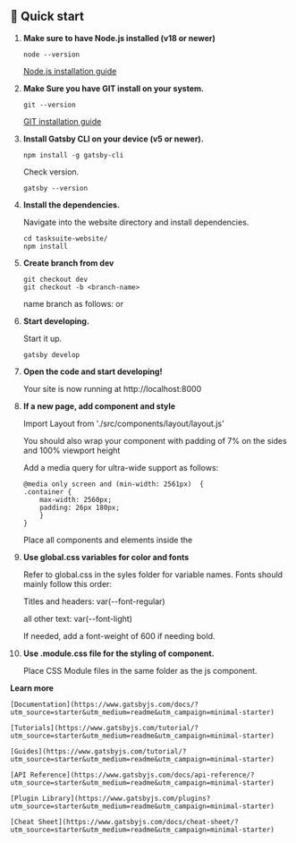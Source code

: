 ## 🚀 Quick start

1.  **Make sure to have Node.js installed (v18 or newer)**

    ```shell
    node --version
    ```

    [Node.js installation guide](https://www.gatsbyjs.com/docs/tutorial/part-0/#nodejs)

2.  **Make Sure you have GIT install on your system.**

    ```shell
    git --version
    ```

    [GIT installation guide](https://www.atlassian.com/git/tutorials/install-git#windows)

3.  **Install Gatsby CLI on your device (v5 or newer).**

    ```shell
    npm install -g gatsby-cli
    ```

    Check version.

    ```shell
    gatsby --version
    ```

4.  **Install the dependencies.**

    Navigate into the website directory and install dependencies.

    ```shell
    cd tasksuite-website/
    npm install
    ```

5. **Create branch from dev**

    ```shell
    git checkout dev
    git checkout -b <branch-name>
    ```

    name branch as follows: <dev-feature-name> or <dev-bugfix-name>

6.  **Start developing.**

    Start it up.

    ```shell
    gatsby develop
    ```

7.  **Open the code and start developing!**

    Your site is now running at http://localhost:8000

8. **If a new page, add <Layout/> component and style**

    Import Layout from './src/components/layout/layout.js'

    You should also wrap your component with padding of 7% on the sides and 100% viewport height

    Add a media query for ultra-wide support as follows:

    ```
    @media only screen and (min-width: 2561px)  {
    .container {
        max-width: 2560px;
        padding: 26px 180px;
        }
    }
    ```

    Place all components and elements inside the <Layout/>

9. **Use global.css variables for color and fonts**

    Refer to global.css in the syles folder for variable names. Fonts should mainly follow this order:

    Titles and headers: var(--font-regular)

    all other text: var(--font-light)

    If needed, add a font-weight of 600 if needing bold.

10. **Use <componentName>.module.css file for the styling of component.**

    Place CSS Module files in the same folder as the js component. 





  **Learn more**

    [Documentation](https://www.gatsbyjs.com/docs/?utm_source=starter&utm_medium=readme&utm_campaign=minimal-starter)

    [Tutorials](https://www.gatsbyjs.com/tutorial/?utm_source=starter&utm_medium=readme&utm_campaign=minimal-starter)

    [Guides](https://www.gatsbyjs.com/tutorial/?utm_source=starter&utm_medium=readme&utm_campaign=minimal-starter)

    [API Reference](https://www.gatsbyjs.com/docs/api-reference/?utm_source=starter&utm_medium=readme&utm_campaign=minimal-starter)

    [Plugin Library](https://www.gatsbyjs.com/plugins?utm_source=starter&utm_medium=readme&utm_campaign=minimal-starter)

    [Cheat Sheet](https://www.gatsbyjs.com/docs/cheat-sheet/?utm_source=starter&utm_medium=readme&utm_campaign=minimal-starter)
